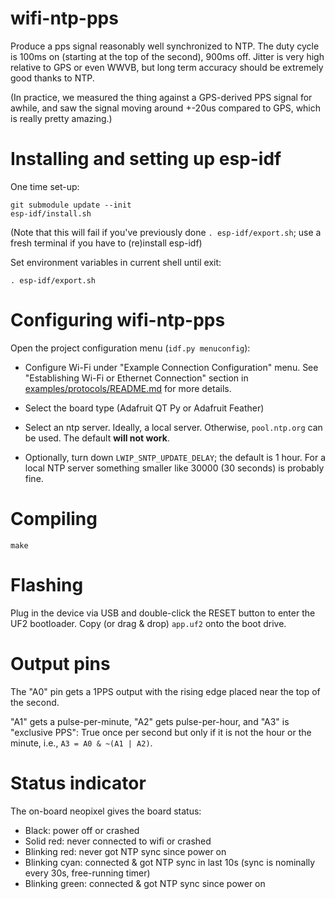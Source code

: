 # wifi-ntp-pps

Produce a pps signal reasonably well synchronized to NTP.  The duty cycle is 100ms on (starting at the top of the second), 900ms off.  Jitter is very high relative to GPS or even WWVB, but long term accuracy should be extremely good thanks to NTP.

(In practice, we measured the thing against a GPS-derived PPS signal for awhile, and saw the signal moving around +-20us compared to GPS, which is really pretty amazing.)

# Installing and setting up esp-idf

One time set-up:
```shell
git submodule update --init
esp-idf/install.sh
```

(Note that this will fail if you've previously done `. esp-idf/export.sh`; use a fresh terminal if you have to (re)install esp-idf)

Set environment variables in current shell until exit:
```shell
. esp-idf/export.sh
```

# Configuring wifi-ntp-pps

Open the project configuration menu (`idf.py menuconfig`):

* Configure Wi-Fi under "Example Connection Configuration" menu. See "Establishing Wi-Fi or Ethernet Connection" section in [examples/protocols/README.md](https://github.com/espressif/esp-idf/blob/HEAD/examples/protocols/README.md) for more details.

* Select the board type (Adafruit QT Py or Adafruit Feather)

* Select an ntp server. Ideally, a local server. Otherwise, `pool.ntp.org` can be used. The default **will not work**.

* Optionally, turn down `LWIP_SNTP_UPDATE_DELAY`; the default is 1 hour. For a local NTP server something smaller like 30000 (30 seconds) is probably fine.

# Compiling

```shell
make
```

# Flashing

Plug in the device via USB and double-click the RESET button to enter the UF2 bootloader.  Copy (or drag & drop) `app.uf2` onto the boot drive.

# Output pins

The "A0" pin gets a 1PPS output with the rising edge placed near the top of the second.

"A1" gets a pulse-per-minute, "A2" gets pulse-per-hour, and "A3" is "exclusive PPS": True once per second but only if it is not the hour or the minute, i.e., `A3 = A0 & ~(A1 | A2)`.

# Status indicator

The on-board neopixel gives the board status:

* Black: power off or crashed
* Solid red: never connected to wifi or crashed
* Blinking red: never got NTP sync since power on
* Blinking cyan: connected & got NTP sync in last 10s (sync is nominally every 30s, free-running timer)
* Blinking green: connected & got NTP sync since power on
